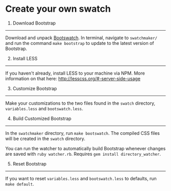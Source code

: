 Create your own swatch
======================

1. Download Bootstrap
------
Download and unpack [Bootswatch](https://github.com/thomaspark/bootswatch/tags). In terminal, navigate to `swatchmaker/` and run the command `make bootstrap` to update to the latest version of Bootstrap.


2. Install LESS
------
If you haven't already, install LESS to your machine via NPM. More information on that here: http://lesscss.org/#-server-side-usage


3. Customize Bootstrap
------
Make your customizations to the two files found in the `swatch` directory, `variables.less` and `bootswatch.less`.


4. Build Customized Bootstrap
------
In the `swatchmaker` directory, run `make bootswatch`. The compiled CSS files will be created in the `swatch` directory.

You can run the watcher to automatically build Bootstrap whenever changes are saved with `ruby watcher.rb`. Requires `gem install directory_watcher`.


5. Reset Bootstrap
------
If you want to reset `variables.less` and `bootswatch.less` to defaults, run `make default`.